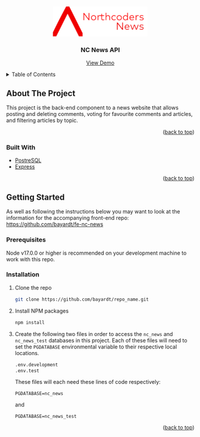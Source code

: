 <div id="top"></div>

<!-- PROJECT LOGO -->
<br />
<div align="center">
  <a href="https://github.com/bayardt/be_nc_news">
    <img src="NCNewsLogo.png" alt="Logo" height="80">
  </a>

<h3 align="center">NC News API</h3>

  <p align="center">
    <a href="https://bayardt-nc-news.netlify.app/">View Demo</a>
  </p>
</div>



<!-- TABLE OF CONTENTS -->
<details>
  <summary>Table of Contents</summary>
  <ol>
    <li>
      <a href="#about-the-project">About The Project</a>
      <ul>
        <li><a href="#built-with">Built With</a></li>
      </ul>
    </li>
    <li>
      <a href="#getting-started">Getting Started</a>
      <ul>
        <li><a href="#prerequisites">Prerequisites</a></li>
        <li><a href="#installation">Installation</a></li>
      </ul>
    </li>
  </ol>
</details>



<!-- ABOUT THE PROJECT -->
## About The Project

This project is the back-end component to a news website that allows posting and deleting comments, voting for favourite comments and articles, and filtering articles by topic.

<p align="right">(<a href="#top">back to top</a>)</p>



### Built With

* [PostreSQL](https://www.postgresql.org)
* [Express](https://expressjs.com)

<p align="right">(<a href="#top">back to top</a>)</p>



<!-- GETTING STARTED -->
## Getting Started

As well as following the instructions below you may want to look at the information for the accompanying front-end repo: https://github.com/bayardt/fe-nc-news

### Prerequisites

Node v17.0.0 or higher is recommended on your development machine to work with this repo.

### Installation

1. Clone the repo
   ```sh
   git clone https://github.com/bayardt/repo_name.git
   ```
2. Install NPM packages
   ```sh
   npm install
   ```
3. Create the following two files in order to access the `nc_news` and `nc_news_test` databases in this project. Each of these files will need to set the `PGDATABASE` environmental variable to their respective local locations.
   ```
   .env.development
   .env.test
   ```

   These files will each need these lines of code respectively:

   ```
   PGDATABASE=nc_news
   ```

   and

   ```
   PGDATABASE=nc_news_test
   ```
<p align="right">(<a href="#top">back to top</a>)</p>
